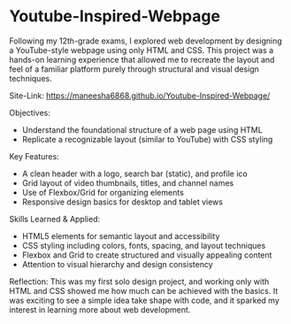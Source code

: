 # Youtube-Inspired-Webpage
Following my 12th-grade exams, I explored web development by designing a YouTube-style webpage using only HTML and CSS. This project was a hands-on learning experience that allowed me to recreate the layout and feel of a familiar platform purely through structural and visual design techniques.

Site-Link: https://maneesha6868.github.io/Youtube-Inspired-Webpage/

Objectives:
- Understand the foundational structure of a web page using HTML
- Replicate a recognizable layout (similar to YouTube) with CSS styling
  
Key Features:
- A clean header with a logo, search bar (static), and profile ico
- Grid layout of video thumbnails, titles, and channel names
- Use of Flexbox/Grid for organizing elements
- Responsive design basics for desktop and tablet views
  
Skills Learned & Applied:
- HTML5 elements for semantic layout and accessibility
- CSS styling including colors, fonts, spacing, and layout techniques
- Flexbox and Grid to create structured and visually appealing content
- Attention to visual hierarchy and design consistency
  
Reflection:
This was my first solo design project, and working only with HTML and CSS showed me how much can be achieved with the basics. It was exciting to see a simple idea take shape with code, and it sparked my interest in learning more about web development.

